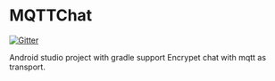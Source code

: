 MQTTChat
========

[![Gitter](https://badges.gitter.im/Join%20Chat.svg)](https://gitter.im/S1aNT/MQTTChat?utm_source=badge&utm_medium=badge&utm_campaign=pr-badge&utm_content=badge)

Android studio project with gradle support
Encrypet chat with mqtt as transport.
